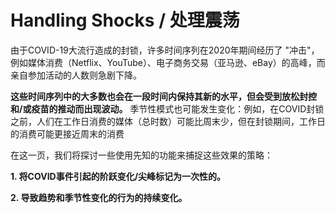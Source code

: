 # Handling Shocks / 处理震荡
由于COVID-19大流行造成的封锁，许多时间序列在2020年期间经历了 "冲击"，例如媒体消费（Netflix、YouTube）、电子商务交易（亚马逊、eBay）的高峰，而亲自参加活动的人数则急剧下降。

**这些时间序列中的大多数也会在一段时间内保持其新的水平，但会受到放松封控和/或疫苗的推动而出现波动。**
季节性模式也可能发生变化：例如，在COVID封锁之前，人们在工作日消费的媒体（总时数）可能比周末少，但在封锁期间，工作日的消费可能更接近周末的消费

在这一页，我们将探讨一些使用先知的功能来捕捉这些效果的策略：

**1. 将COVID事件引起的阶跃变化/尖峰标记为一次性的。**

**2. 导致趋势和季节性变化的行为的持续变化。**

